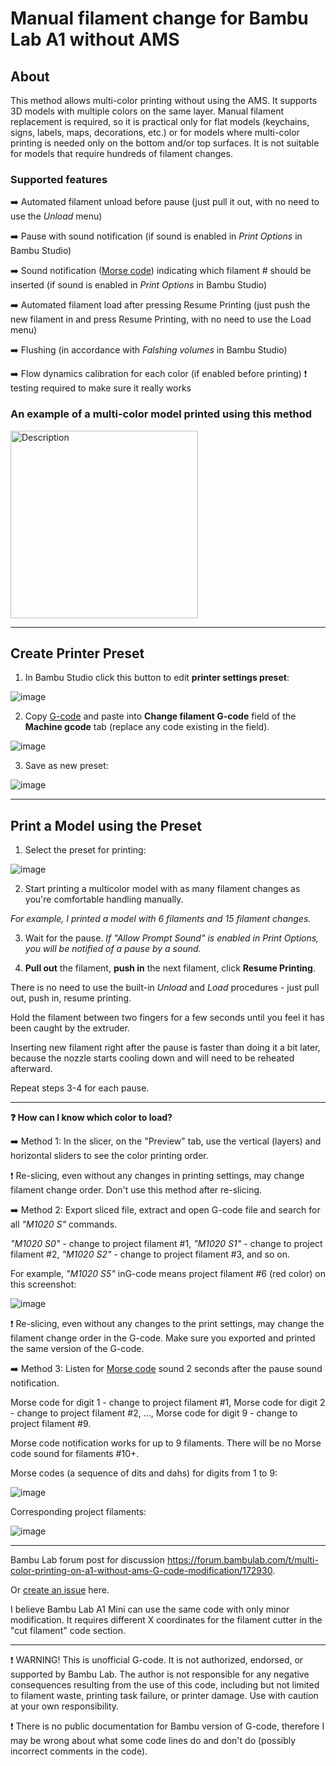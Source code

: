 # Manual filament change for Bambu Lab A1 without AMS

## About

This method allows multi-color printing without using the AMS. It supports 3D models with multiple colors on the same layer. Manual filament replacement is required, so it is practical only for flat models (keychains, signs, labels, maps, decorations, etc.) or for models where multi-color printing is needed only on the bottom and/or top surfaces. It is not suitable for models that require hundreds of filament changes.

### Supported features

➡️ Automated filament unload before pause (just pull it out, with no need to use the _Unload_ menu)

➡️ Pause with sound notification (if sound is enabled in _Print Options_ in Bambu Studio)

➡️ Sound notification ([Morse code](https://en.wikipedia.org/wiki/Morse_code)) indicating which filament # should be inserted (if sound is enabled in _Print Options_ in Bambu Studio)

➡️ Automated filament load after pressing Resume Printing (just push the new filament in and press Resume Printing, with no need to use the Load menu)

➡️ Flushing (in accordance with _Falshing volumes_ in Bambu Studio)

➡️ Flow dynamics calibration for each color (if enabled before printing) ❗ testing required to make sure it really works

### An example of a multi-color model printed using this method

<img src="https://github.com/user-attachments/assets/435a6253-d006-457c-8e5f-e64e57a1cacc" alt="Description" width="300">

---

## Create Printer Preset

1. In Bambu Studio click this button to edit **printer settings preset**:

![image](https://github.com/user-attachments/assets/cba181f0-c58c-4677-b402-d3094aaf58bf)

2. Copy [G-code](https://github.com/avatorl/bambu-a1-G-code/blob/main/change-filament/a1-manual-filament-change-v2.gcode) and paste into **Change filament G-code** field of the **Machine gcode** tab (replace any code existing in the field).

![image](https://github.com/user-attachments/assets/06cd59a5-19a9-49f0-94f5-c07c40b21a72)

3. Save as new preset:

![image](https://github.com/user-attachments/assets/850a1baa-05ba-445f-b83b-5f5876db5705)

---

## Print a Model using the Preset

1. Select the preset for printing:

![image](https://github.com/user-attachments/assets/89e483ac-0636-4304-848d-033257718826)

2. Start printing a multicolor model with as many filament changes as you're comfortable handling manually.

_For example, I printed a model with 6 filaments and 15 filament changes._

3. Wait for the pause. _If "Allow Prompt Sound" is enabled in Print Options, you will be notified of a pause by a sound._
  
4. **Pull out** the filament, **push in** the next filament, click **Resume Printing**.

There is no need to use the built-in _Unload_ and _Load_ procedures - just pull out, push in, resume printing.

Hold the filament between two fingers for a few seconds until you feel it has been caught by the extruder.

Inserting new filament right after the pause is faster than doing it a bit later, because the nozzle starts cooling down and will need to be reheated afterward.

Repeat steps 3-4 for each pause.

---

**❓ How can I know which color to load?**

➡️ Method 1: In the slicer, on the "Preview" tab, use the vertical (layers) and horizontal sliders to see the color printing order.

❗ Re-slicing, even without any changes in printing settings, may change filament change order. Don't use this method after re-slicing.

➡️ Method 2: Export sliced file, extract and open G-code file and search for all _"M1020 S"_ commands.

_"M1020 S0"_ - change to project filament #1, 
_"M1020 S1"_ - change to project filament #2, 
_"M1020 S2"_ - change to project filament #3, 
and so on.

For example, _"M1020 S5"_ inG-code means project filament #6 (red color) on this screenshot:

![image](https://github.com/user-attachments/assets/4ba6c987-1c45-41ec-b10a-5d344758ebcc)

❗ Re-slicing, even without any changes to the print settings, may change the filament change order in the G-code. Make sure you exported and printed the same version of the G-code.

➡️ Method 3: Listen for [Morse code](https://en.wikipedia.org/wiki/Morse_code) sound 2 seconds after the pause sound notification.

Morse code for digit 1 - change to project filament #1,
Morse code for digit 2 - change to project filament #2,
...,
Morse code for digit 9 - change to project filament #9.

Morse code notification works for up to 9 filaments. There will be no Morse code sound for filaments #10+.

Morse codes (a sequence of dits and dahs) for digits from 1 to 9:

![image](https://github.com/user-attachments/assets/80723999-5300-436e-9ae8-c9ab8b1bdc2e)

Corresponding project filaments:

![image](https://github.com/user-attachments/assets/3588b2ec-703b-413d-8054-9661f2532e12)

---

Bambu Lab forum post for discussion https://forum.bambulab.com/t/multi-color-printing-on-a1-without-ams-G-code-modification/172930.

Or [create an issue](https://github.com/avatorl/bambu-a1-g-code/issues/new) here.

I believe Bambu Lab A1 Mini can use the same code with only minor modification. It requires different X coordinates for the filament cutter in the "cut filament" code section.

---

❗ WARNING! This is unofficial G-code. It is not authorized, endorsed, or supported by Bambu Lab. The author is not responsible for any negative consequences resulting from the use of this code, including but not limited to filament waste, printing task failure, or printer damage. Use with caution at your own responsibility.

❗ There is no public  documentation for Bambu version of G-code, therefore I may be wrong about what some code lines do and don't do (possibly incorrect comments in the code).
